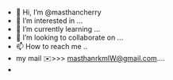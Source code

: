 - 👋 Hi, I’m @masthancherry
- 👀 I’m interested in ...
- 🌱 I’m currently learning ...
- 💞️ I’m looking to collaborate on ...
- 📫 How to reach me ..
- my mail ✉️>>> masthanrkmlW@gmail.com....
-  
  
